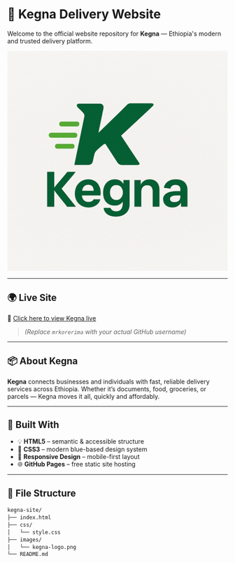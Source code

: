 # 🚚 Kegna Delivery Website

Welcome to the official website repository for **Kegna** — Ethiopia's modern and trusted delivery platform.

![Kegna Banner](images/kegna-logo.png) <!-- Replace with actual hosted image URL if needed -->

---

## 🌍 Live Site

🔗 [Click here to view Kegna live](https://mrkorerima.github.io/KEGNA-SITE/)

> *(Replace `mrkorerima` with your actual GitHub username)*

---

## 📦 About Kegna

**Kegna** connects businesses and individuals with fast, reliable delivery services across Ethiopia. Whether it’s documents, food, groceries, or parcels — Kegna moves it all, quickly and affordably.

---

## 🧰 Built With

- 💡 **HTML5** – semantic & accessible structure  
- 🎨 **CSS3** – modern blue-based design system  
- 📱 **Responsive Design** – mobile-first layout  
- 🌐 **GitHub Pages** – free static site hosting

---

## 📁 File Structure

```bash
kegna-site/
├── index.html
├── css/
│   └── style.css
├── images/
│   └── kegna-logo.png
└── README.md
